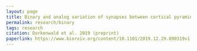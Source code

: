 ```yaml
---
layout: page
title: Binary and analog variation of synapses between cortical pyramidal neurons
permalink: research/binary
tags: research
citation: Dorkenwald et al. 2019 (preprint)
paperlink: https://www.biorxiv.org/content/10.1101/2019.12.29.890319v1
---
```

